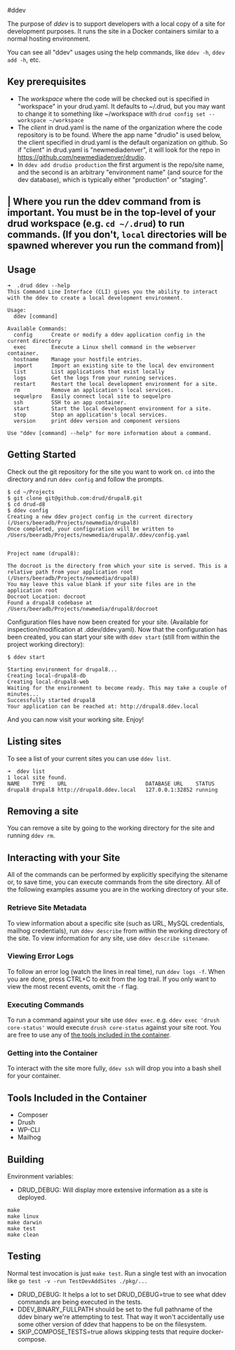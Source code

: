 #ddev

The purpose of *ddev* is to support developers with a local copy of a site for development purposes. It runs the site in a Docker containers similar to a normal hosting environment.

You can see all "ddev" usages using the help commands, like `ddev -h`, `ddev add -h`, etc.

## Key prerequisites
- The *workspace* where the code will be checked out is specified in "workspace" in your drud.yaml. It defaults to ~/.drud, but you may want to change it to something like ~/workspace with `drud config set --workspace ~/workspace`
- The *client* in drud.yaml is the name of the organization where the code repository is to be found. Where the app name "drudio" is used below, the client specified in drud.yaml is the default organization on github. So if "client" in drud.yaml is "newmediadenver", it will look for the repo in https://github.com/newmediadenver/drudio.
- In `ddev add drudio production` the first argument is the repo/site name, and the second is an arbitrary "environment name" (and source for the dev database), which is typically either "production" or "staging".

| Where you run the ddev command from is important. You must be in the top-level of your drud workspace (e.g. `cd ~/.drud`) to run commands. (If you don't, `local` directories will be spawned wherever you run the command from)|
---

## Usage
```
➜  .drud ddev --help
This Command Line Interface (CLI) gives you the ability to interact with the ddev to create a local development environment.

Usage:
  ddev [command]

Available Commands:
  config      Create or modify a ddev application config in the current directory
  exec        Execute a Linux shell command in the webserver container.
  hostname    Manage your hostfile entries.
  import      Import an existing site to the local dev environment
  list        List applications that exist locally
  logs        Get the logs from your running services.
  restart     Restart the local development environment for a site.
  rm          Remove an application's local services.
  sequelpro   Easily connect local site to sequelpro
  ssh         SSH to an app container.
  start       Start the local development environment for a site.
  stop        Stop an application's local services.
  version     print ddev version and component versions

Use "ddev [command] --help" for more information about a command.
```


## Getting Started
Check out the git repository for the site you want to work on. `cd` into the directory and run `ddev config` and follow the prompts.

```
$ cd ~/Projects
$ git clone git@github.com:drud/drupal8.git
$ cd drud-d8
$ ddev config
Creating a new ddev project config in the current directory (/Users/beeradb/Projects/newmedia/drupal8)
Once completed, your configuration will be written to /Users/beeradb/Projects/newmedia/drupal8/.ddev/config.yaml


Project name (drupal8):

The docroot is the directory from which your site is served. This is a relative path from your application root (/Users/beeradb/Projects/newmedia/drupal8)
You may leave this value blank if your site files are in the application root
Docroot Location: docroot
Found a drupal8 codebase at /Users/beeradb/Projects/newmedia/drupal8/docroot
```

Configuration files have now been created for your site. (Available for inspection/modification at .ddev/ddev.yaml).
Now that the configuration has been created, you can start your site with `ddev start` (still from within the project working directory):
```
$ ddev start

Starting environment for drupal8...
Creating local-drupal8-db
Creating local-drupal8-web
Waiting for the environment to become ready. This may take a couple of minutes...
Successfully started drupal8
Your application can be reached at: http://drupal8.ddev.local
```
And you can now visit your working site. Enjoy!

## Listing sites

To see a list of your current sites you can use `ddev list`.

```
➜  ddev list
1 local site found.
NAME   	TYPE   	URL                      	DATABASE URL   	STATUS
drupal8	drupal8	http://drupal8.ddev.local	127.0.0.1:32852	running
```

## Removing a site

You can remove a site by going to the working directory for the site and running `ddev rm`.

## Interacting with your Site
All of the commands can be performed by explicitly specifying the sitename or, to save time, you can execute commands from the site directory. All of the following examples assume you are in the working directory of your site.

### Retrieve Site Metadata
To view information about a specific site (such as URL, MySQL credentials, mailhog credentials), run `ddev describe` from within the working directory of the site. To view information for any site, use `ddev describe sitename`.

### Viewing Error Logs
To follow an error log (watch the lines in real time), run `ddev logs -f`. When you are done, press CTRL+C to exit from the log trail. If you only want to view the most recent events, omit the `-f` flag.

### Executing Commands
To run a command against your site use `ddev exec`. e.g. `ddev exec 'drush core-status'` would execute `drush core-status` against your site root. You are free to use any of [the tools included in the container](#tools-included-in-the-container).

### Getting into the Container
To interact with the site more fully, `ddev ssh` will drop you into a bash shell for your container.

## Tools Included in the Container
- Composer
- Drush
- WP-CLI
- Mailhog

## Building
 Environment variables:
 * DRUD_DEBUG: Will display more extensive information as a site is deployed.

 ```
 make
 make linux
 make darwin
 make test
 make clean
 ```

## Testing
Normal test invocation is just `make test`. Run a single test with an invocation like `go test -v -run TestDevAddSites ./pkg/...`

* DRUD_DEBUG: It helps a lot to set DRUD_DEBUG=true to see what ddev commands are being executed in the tests.
* DDEV_BINARY_FULLPATH should be set to the full pathname of the ddev binary we're attempting to test. That way it won't accidentally use some other version of ddev that happens to be on the filesystem.
* SKIP_COMPOSE_TESTS=true allows skipping tests that require docker-compose.